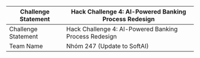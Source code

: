 | Challenge Statement | Hack Challenge 4: Al-Powered Banking Process Redesign |
| --- | --- |
| Challenge Statement | Hack Challenge 4: Al-Powered Banking Process Redesign |
| Team Name | Nhóm 247 (Update to SoftAI) |

